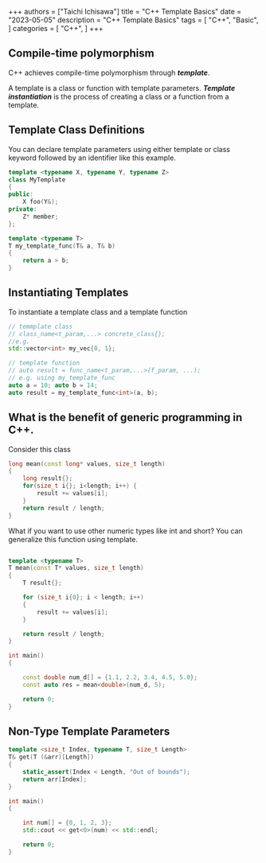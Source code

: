+++
authors = ["Taichi Ichisawa"]
title = "C++ Template Basics"
date = "2023-05-05"
description = "C++ Template Basics"
tags = [
    "C++",
    "Basic",
]
categories = [
    "C++",
]
+++

## Compile-time polymorphism

C++ achieves compile-time polymorphism through ***template***.

A template is a class or function with template parameters.
***Template instantiation*** is the process of creating a class or a function from a template.

## Template Class Definitions

You can declare template parameters using either template or class keyword followed by an identifier like this example.
```cpp
template <typename X, typename Y, typename Z>
class MyTemplate
{
public:
    X foo(Y&);
private:
    Z* member;
};

template <typename T>
T my_template_func(T& a, T& b)
{
    return a > b;
}

```

## Instantiating Templates

To instantiate a template class and a template function

```cpp
// temmplate class
// class_name<t_param,...> concrete_class{};
//e.g.
std::vector<int> my_vec{0, 1};

// template function
// auto result = func_name<t_param,...>(f_param, ...);
// e.g. using my_template_func
auto a = 10; auto b = 14;
auto result = my_template_func<int>(a, b);

```

## What is the benefit of generic programming in C++.

Consider this class

```cpp
long mean(const long* values, size_t length)
{
    long result{};
    for(size_t i{}; i<length; i++) {
        result += values[i];
    }
    return result / length;
}
```

What if you want to use other numeric types like int and short?
You can generalize this function using template.

```cpp

template <typename T>
T mean(const T* values, size_t length)
{
    T result{};

    for (size_t i{0}; i < length; i++)
    {
        result += values[i];
    }

    return result / length;
}

int main()
{

    const double num_d[] = {1.1, 2.2, 3.4, 4.5, 5.0};
    const auto res = mean<double>(num_d, 5);

    return 0;
}

```

## Non-Type Template Parameters

```cpp
template <size_t Index, typename T, size_t Length>
T& get(T (&arr)[Length])
{
    static_assert(Index < Length, "Out of bounds");
    return arr[Index];
}

int main()
{

    int num[] = {0, 1, 2, 3};
    std::cout << get<0>(num) << std::endl;

    return 0;
}

```

